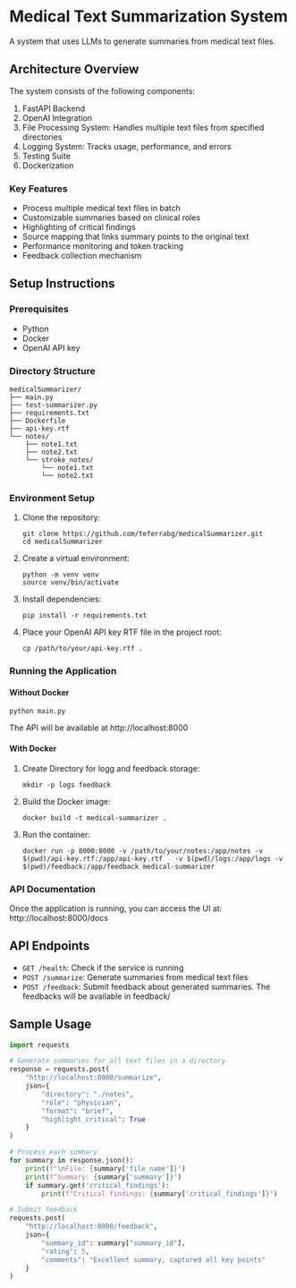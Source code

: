 # Medical Text Summarization System

A system that uses LLMs to generate summaries from medical text files.

## Architecture Overview

The system consists of the following components:

1. FastAPI Backend
2. OpenAI Integration
3. File Processing System: Handles multiple text files from specified directories
4. Logging System: Tracks usage, performance, and errors
5. Testing Suite
6. Dockerization

### Key Features

- Process multiple medical text files in batch
- Customizable summaries based on clinical roles
- Highlighting of critical findings
- Source mapping that links summary points to the original text
- Performance monitoring and token tracking
- Feedback collection mechanism

## Setup Instructions

### Prerequisites

- Python
- Docker
- OpenAI API key

### Directory Structure

```
medicalSummarizer/
├── main.py
├── test-summarizer.py
├── requirements.txt
├── Dockerfile
├── api-key.rtf
└── notes/
    ├── note1.txt
    ├── note2.txt
    └── stroke_notes/
        └── note1.txt
        └── note2.txt
```

### Environment Setup

1. Clone the repository:
   ```
   git clone https://github.com/teferrabg/medicalSummarizer.git
   cd medicalSummarizer
   ```

2. Create a virtual environment:
   ```
   python -m venv venv
   source venv/bin/activate
   ```

3. Install dependencies:
   ```
   pip install -r requirements.txt
   ```

4. Place your OpenAI API key RTF file in the project root:
   ```
   cp /path/to/your/api-key.rtf .
   ```


### Running the Application

#### Without Docker

```
python main.py
```

The API will be available at http://localhost:8000

#### With Docker

1. Create Directory for logg and feedback storage:
    ```
    mkdir -p logs feedback
    ```
2. Build the Docker image:
   ```
   docker build -t medical-summarizer .
   ```

3. Run the container:
   ```
   docker run -p 8000:8000 -v /path/to/your/notes:/app/notes -v $(pwd)/api-key.rtf:/app/api-key.rtf   -v $(pwd)/logs:/app/logs -v $(pwd)/feedback:/app/feedback medical-summarizer
   ```

### API Documentation

Once the application is running, you can access the UI at:
http://localhost:8000/docs

## API Endpoints

- `GET /health`: Check if the service is running
- `POST /summarize`: Generate summaries from medical text files
- `POST /feedback`: Submit feedback about generated summaries. The feedbacks will be available in feedback/

## Sample Usage

```python
import requests

# Generate summaries for all text files in a directory
response = requests.post(
    "http://localhost:8000/summarize",
    json={
        "directory": "./notes",
        "role": "physician",
        "format": "brief",
        "highlight_critical": True
    }
)

# Process each summary
for summary in response.json():
    print(f"\nFile: {summary['file_name']}")
    print(f"Summary: {summary['summary']}")
    if summary.get('critical_findings'):
        print(f"Critical findings: {summary['critical_findings']}")

# Submit feedback
requests.post(
    "http://localhost:8000/feedback",
    json={
        "summary_id": summary["summary_id"],
        "rating": 5,
        "comments": "Excellent summary, captured all key points"
    }
)
```
